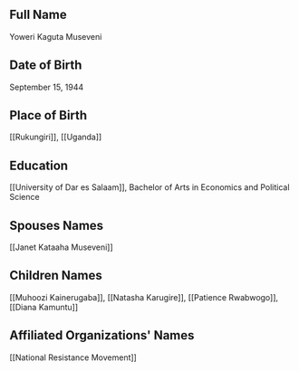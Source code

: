 ## Full Name
Yoweri Kaguta Museveni

## Date of Birth
September 15, 1944
## Place of Birth
[[Rukungiri]], [[Uganda]]

## Education
[[University of Dar es Salaam]], Bachelor of Arts in Economics and Political Science

## Spouses Names
[[Janet Kataaha Museveni]]

## Children Names
[[Muhoozi Kainerugaba]], [[Natasha Karugire]], [[Patience Rwabwogo]], [[Diana Kamuntu]]

## Affiliated Organizations' Names
[[National Resistance Movement]]

